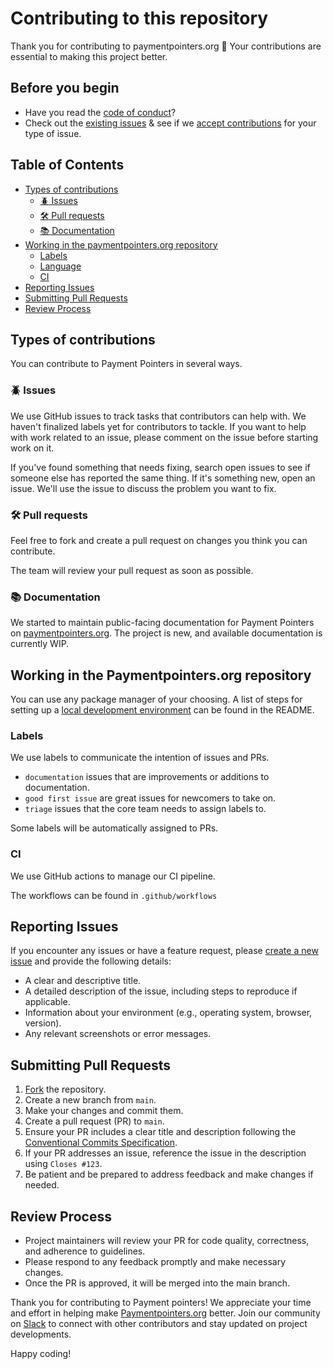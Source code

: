# Contributing to this repository <!-- omit in toc -->

Thank you for contributing to paymentpointers.org :tada: Your contributions are essential to making this project better.

## Before you begin

- Have you read the [code of conduct](code_of_conduct.md)?
- Check out the [existing issues](https://github.com/interledger/paymentpointers.org/issues) & see if we [accept contributions](#types-of-contributions) for your type of issue.

## Table of Contents <!-- omit in toc -->

- [Types of contributions](#types-of-contributions)
  - [:beetle: Issues](#beetle-issues)
  - [:hammer_and_wrench: Pull requests](#hammer_and_wrench-pull-requests)
  - [:books: Documentation](#books-documentation)
- [Working in the paymentpointers.org repository](#working-in-the-paymentpointersorg-repository)
  - [Labels](#labels)
  - [Language](#language)
  - [CI](#ci)
- [Reporting Issues](#reporting-issues)
- [Submitting Pull Requests](#submitting-pull-requests)
- [Review Process](#review-process)

## Types of contributions

You can contribute to Payment Pointers in several ways.

### :beetle: Issues

We use GitHub issues to track tasks that contributors can help with. We haven't finalized labels yet for contributors to tackle. If you want to help with work related to an issue, please comment on the issue before starting work on it.

If you've found something that needs fixing, search open issues to see if someone else has reported the same thing. If it's something new, open an issue. We'll use the issue to discuss the problem you want to fix.

### :hammer_and_wrench: Pull requests

Feel free to fork and create a pull request on changes you think you can contribute.

The team will review your pull request as soon as possible.

### :books: Documentation

We started to maintain public-facing documentation for Payment Pointers on [paymentpointers.org](https://github.com/interledger/paymentpointers.org/tree/main/src/content/docs). The project is new, and available documentation is currently WIP.

## Working in the Paymentpointers.org repository

You can use any package manager of your choosing. A list of steps for setting up a [local development environment](https://github.com/interledger/paymentpointers.org#local-development) can be found in the README.

### Labels

We use labels to communicate the intention of issues and PRs.

- `documentation` issues that are improvements or additions to documentation.
- `good first issue` are great issues for newcomers to take on.
- `triage` issues that the core team needs to assign labels to.

Some labels will be automatically assigned to PRs.

### CI

We use GitHub actions to manage our CI pipeline.

The workflows can be found in `.github/workflows`

## Reporting Issues

If you encounter any issues or have a feature request, please [create a new issue](https://github.com/interledger/paymentpointers.org/issues/new) and provide the following details:

- A clear and descriptive title.
- A detailed description of the issue, including steps to reproduce if applicable.
- Information about your environment (e.g., operating system, browser, version).
- Any relevant screenshots or error messages.

## Submitting Pull Requests

1. [Fork](https://github.com/interledger/paymentpointers.org) the repository.
2. Create a new branch from `main`.
3. Make your changes and commit them.
4. Create a pull request (PR) to `main`.
5. Ensure your PR includes a clear title and description following the [Conventional Commits Specification](https://www.conventionalcommits.org/en/v1.0.0/).
6. If your PR addresses an issue, reference the issue in the description using `Closes #123`.
7. Be patient and be prepared to address feedback and make changes if needed.

## Review Process

- Project maintainers will review your PR for code quality, correctness, and adherence to guidelines.
- Please respond to any feedback promptly and make necessary changes.
- Once the PR is approved, it will be merged into the main branch.

Thank you for contributing to Payment pointers! We appreciate your time and effort in helping make [Paymentpointers.org](https://paymentpointers.org/) better. Join our community on [Slack](https://communityinviter.com/apps/interledger/interledger-working-groups-slack) to connect with other contributors and stay updated on project developments.

Happy coding!
